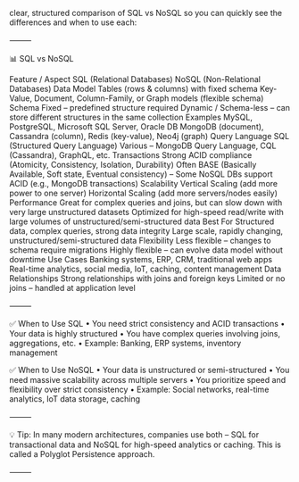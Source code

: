 clear, structured comparison of SQL vs NoSQL so you can quickly see the differences and when to use each:

⸻

📊 SQL vs NoSQL

Feature / Aspect	SQL (Relational Databases)	NoSQL (Non-Relational Databases)
Data Model	Tables (rows & columns) with fixed schema	Key-Value, Document, Column-Family, or Graph models (flexible schema)
Schema	Fixed – predefined structure required	Dynamic / Schema-less – can store different structures in the same collection
Examples	MySQL, PostgreSQL, Microsoft SQL Server, Oracle DB	MongoDB (document), Cassandra (column), Redis (key-value), Neo4j (graph)
Query Language	SQL (Structured Query Language)	Various – MongoDB Query Language, CQL (Cassandra), GraphQL, etc.
Transactions	Strong ACID compliance (Atomicity, Consistency, Isolation, Durability)	Often BASE (Basically Available, Soft state, Eventual consistency) – Some NoSQL DBs support ACID (e.g., MongoDB transactions)
Scalability	Vertical Scaling (add more power to one server)	Horizontal Scaling (add more servers/nodes easily)
Performance	Great for complex queries and joins, but can slow down with very large unstructured datasets	Optimized for high-speed read/write with large volumes of unstructured/semi-structured data
Best For	Structured data, complex queries, strong data integrity	Large scale, rapidly changing, unstructured/semi-structured data
Flexibility	Less flexible – changes to schema require migrations	Highly flexible – can evolve data model without downtime
Use Cases	Banking systems, ERP, CRM, traditional web apps	Real-time analytics, social media, IoT, caching, content management
Data Relationships	Strong relationships with joins and foreign keys	Limited or no joins – handled at application level


⸻

✅ When to Use SQL
	•	You need strict consistency and ACID transactions
	•	Your data is highly structured
	•	You have complex queries involving joins, aggregations, etc.
	•	Example: Banking, ERP systems, inventory management

✅ When to Use NoSQL
	•	Your data is unstructured or semi-structured
	•	You need massive scalability across multiple servers
	•	You prioritize speed and flexibility over strict consistency
	•	Example: Social networks, real-time analytics, IoT data storage, caching

⸻

💡 Tip:
In many modern architectures, companies use both – SQL for transactional data and NoSQL for high-speed analytics or caching. This is called a Polyglot Persistence approach.

⸻

